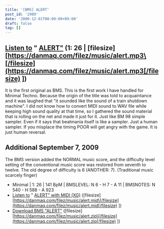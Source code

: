 ```yaml
---
title: '[BMS] ALERT'
post_id: '2989'
date: '2000-12-01T00:00:00+09:00'
draft: false
tag: []
---
```


## [Listen to](/filez/music/alert.mp3) " [ALERT"](/filez/music/alert.mp3) (1: 26 | \[filesize\] [https://danmaq.com/filez/music/alert.mp3\[/filesize](https://danmaq.com/filez/music/alert.mp3[/filesize) \])

It is the first original as BMS. This is the first work I have handled for Minimal Techno. Because the origin of the title was told to acquaintance and it was laughed that "it sounded like the sound of a train shutdown machine". I did not know how to convert MIDI sound to WAV file while keeping high sound quality at that time, so I gathered the sound material that is rolling on the net and made it just for it. Just like BM 98 simple sampler. Even if it says that beatmania itself is like a sampler. Just a human sampler. If you misplace the timing POOR will get angry with the game. It is just human reversal.

## Additional September 7, 2009

The BMS version added the NORMAL music score, and the difficulty level setting of the conventional music score was restored from seventh to twelve. The old degree of difficulty is 6 (ANOTHER: 7). (Traditional music scarcely finger)

*   Minimal | 1: 26 | 141 BpM | BMSLEVEL: N 6 - H 7 - A 11 | BMSNOTES: N 540 - H 588 - A 923
*   [Listen to](/filez/music/alert.mid) " [ALERT" with MIDI (XG)](/filez/music/alert.mid) (\[filesize\] [https://danmaq.com/filez/music/alert.mid\[/filesize](https://danmaq.com/filez/music/alert.mid[/filesize) \])
*   [Download BMS "ALERT"](/filez/music/alert.zip) (\[filesize\] [https://danmaq.com/filez/music/alert.zip\[/filesize](https://danmaq.com/filez/music/alert.zip[/filesize) \])